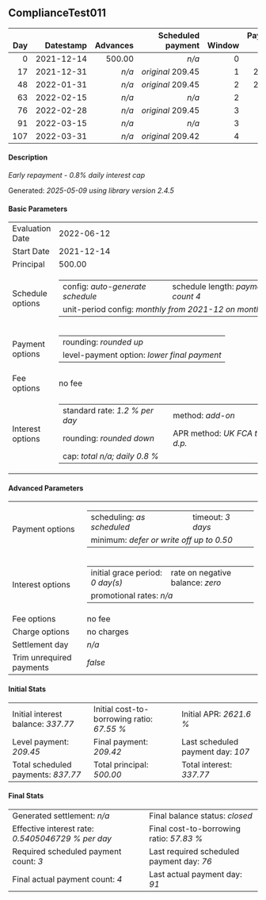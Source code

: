 <h2>ComplianceTest011</h2>
<table>
    <thead style="vertical-align: bottom;">
        <th class="ci00" style="text-align: right;">Day</th>
        <th class="ci01" style="text-align: right;">Datestamp</th>
        <th class="ci02" style="text-align: right;">Advances</th>
        <th class="ci03" style="text-align: right;">Scheduled payment</th>
        <th class="ci04" style="text-align: right;">Window</th>
        <th class="ci05" style="text-align: right;">Payment due</th>
        <th class="ci06" style="text-align: right;">Actual payments</th>
        <th class="ci07" style="text-align: right;">Net effect</th>
        <th class="ci08" style="text-align: right;">Payment status</th>
        <th class="ci09" style="text-align: right;">Balance status</th>
        <th class="ci10" style="text-align: right;">Actuarial interest</th>
        <th class="ci11" style="text-align: right;">New interest</th>
        <th class="ci12" style="text-align: right;">Interest portion</th>
        <th class="ci13" style="text-align: right;">Principal portion</th>
        <th class="ci14" style="text-align: right;">Interest balance</th>
        <th class="ci15" style="text-align: right;">Principal balance</th>
    </thead>
    <tr style="text-align: right;">
        <td class="ci00">0</td>
        <td class="ci01" style="white-space: nowrap;">2021-12-14</td>
        <td class="ci02">500.00</td>
        <td class="ci03" style="white-space: nowrap;"><i>n/a<i></td>
        <td class="ci04">0</td>
        <td class="ci05">0.00</td>
        <td class="ci06"><i>n/a</i></td>
        <td class="ci07">0.00</td>
        <td class="ci08"><i>none&nbsp;scheduled</i></td>
        <td class="ci09">open</td>
        <td class="ci10">0.0000</td>
        <td class="ci11">0.0000</td>
        <td class="ci12">0.00</td>
        <td class="ci13">0.00</td>
        <td class="ci14">337.7700</td>
        <td class="ci15">500.00</td>
    </tr>
    <tr style="text-align: right;">
        <td class="ci00">17</td>
        <td class="ci01" style="white-space: nowrap;">2021-12-31</td>
        <td class="ci02"><i>n/a</i></td>
        <td class="ci03" style="white-space: nowrap;"><i>original</i> 209.45</td>
        <td class="ci04">1</td>
        <td class="ci05">209.45</td>
        <td class="ci06"><i>confirmed</i>&nbsp;209.45</td>
        <td class="ci07">209.45</td>
        <td class="ci08"><i>payment&nbsp;made</i></td>
        <td class="ci09">open</td>
        <td class="ci10">68.0000</td>
        <td class="ci11">0.0000</td>
        <td class="ci12">209.45</td>
        <td class="ci13">0.00</td>
        <td class="ci14">128.3200</td>
        <td class="ci15">500.00</td>
    </tr>
    <tr style="text-align: right;">
        <td class="ci00">48</td>
        <td class="ci01" style="white-space: nowrap;">2022-01-31</td>
        <td class="ci02"><i>n/a</i></td>
        <td class="ci03" style="white-space: nowrap;"><i>original</i> 209.45</td>
        <td class="ci04">2</td>
        <td class="ci05">209.45</td>
        <td class="ci06"><i>confirmed</i>&nbsp;209.45</td>
        <td class="ci07">209.45</td>
        <td class="ci08"><i>payment&nbsp;made</i></td>
        <td class="ci09">open</td>
        <td class="ci10">124.0000</td>
        <td class="ci11">0.0000</td>
        <td class="ci12">128.32</td>
        <td class="ci13">81.13</td>
        <td class="ci14">0.0000</td>
        <td class="ci15">418.87</td>
    </tr>
    <tr style="text-align: right;">
        <td class="ci00">63</td>
        <td class="ci01" style="white-space: nowrap;">2022-02-15</td>
        <td class="ci02"><i>n/a</i></td>
        <td class="ci03" style="white-space: nowrap;"><i>n/a<i></td>
        <td class="ci04">2</td>
        <td class="ci05">0.00</td>
        <td class="ci06"><i>confirmed</i>&nbsp;209.45</td>
        <td class="ci07">209.45</td>
        <td class="ci08"><i>extra&nbsp;payment</i></td>
        <td class="ci09">open</td>
        <td class="ci10">50.2644</td>
        <td class="ci11">0.0000</td>
        <td class="ci12">0.00</td>
        <td class="ci13">209.45</td>
        <td class="ci14">0.0000</td>
        <td class="ci15">209.42</td>
    </tr>
    <tr style="text-align: right;">
        <td class="ci00">76</td>
        <td class="ci01" style="white-space: nowrap;">2022-02-28</td>
        <td class="ci02"><i>n/a</i></td>
        <td class="ci03" style="white-space: nowrap;"><i>original</i> 209.45</td>
        <td class="ci04">3</td>
        <td class="ci05">0.00</td>
        <td class="ci06"><i>n/a</i></td>
        <td class="ci07">0.00</td>
        <td class="ci08"><i>nothing&nbsp;due</i></td>
        <td class="ci09">open</td>
        <td class="ci10">21.7797</td>
        <td class="ci11">0.0000</td>
        <td class="ci12">0.00</td>
        <td class="ci13">0.00</td>
        <td class="ci14">0.0000</td>
        <td class="ci15">209.42</td>
    </tr>
    <tr style="text-align: right;">
        <td class="ci00">91</td>
        <td class="ci01" style="white-space: nowrap;">2022-03-15</td>
        <td class="ci02"><i>n/a</i></td>
        <td class="ci03" style="white-space: nowrap;"><i>n/a<i></td>
        <td class="ci04">3</td>
        <td class="ci05">0.00</td>
        <td class="ci06"><i>confirmed</i>&nbsp;160.82</td>
        <td class="ci07">160.82</td>
        <td class="ci08"><i>extra&nbsp;payment</i></td>
        <td class="ci09">closed</td>
        <td class="ci10">25.1304</td>
        <td class="ci11">-48.5955</td>
        <td class="ci12">-48.60</td>
        <td class="ci13">209.42</td>
        <td class="ci14">0.0000</td>
        <td class="ci15">0.00</td>
    </tr>
    <tr style="text-align: right;">
        <td class="ci00">107</td>
        <td class="ci01" style="white-space: nowrap;">2022-03-31</td>
        <td class="ci02"><i>n/a</i></td>
        <td class="ci03" style="white-space: nowrap;"><i>original</i> 209.42</td>
        <td class="ci04">4</td>
        <td class="ci05">0.00</td>
        <td class="ci06"><i>n/a</i></td>
        <td class="ci07">0.00</td>
        <td class="ci08"><i>no&nbsp;longer&nbsp;required</i></td>
        <td class="ci09">closed</td>
        <td class="ci10">0.0000</td>
        <td class="ci11">0.0000</td>
        <td class="ci12">0.00</td>
        <td class="ci13">0.00</td>
        <td class="ci14">0.0000</td>
        <td class="ci15">0.00</td>
    </tr>
</table>
<h4>Description</h4>
<p><i>Early repayment - 0.8% daily interest cap</i></p>
<p>Generated: <i>2025-05-09 using library version 2.4.5</i></p>
<h4>Basic Parameters</h4>
<table>
    <tr>
        <td>Evaluation Date</td>
        <td>2022-06-12</td>
    </tr>
    <tr>
        <td>Start Date</td>
        <td>2021-12-14</td>
    </tr>
    <tr>
        <td>Principal</td>
        <td>500.00</td>
    </tr>
    <tr>
        <td>Schedule options</td>
        <td>
            <table>
                <tr>
                    <td>config: <i>auto-generate schedule</i></td>
                    <td>schedule length: <i><i>payment count</i> 4</i></td>
                </tr>
                <tr>
                    <td colspan="2" style="white-space: nowrap;">unit-period config: <i>monthly from 2021-12 on month-end</i></td>
                </tr>
            </table>
        </td>
    </tr>
    <tr>
        <td>Payment options</td>
        <td>
            <table>
                <tr>
                    <td>rounding: <i>rounded up</i></td>
                </tr>
                <tr>
                    <td>level-payment option: <i>lower&nbsp;final&nbsp;payment</i></td>
                </tr>
            </table>
        </td>
    </tr>
    <tr>
        <td>Fee options</td>
        <td>no fee
        </td>
    </tr>
    <tr>
        <td>Interest options</td>
        <td>
            <table>
                <tr>
                    <td>standard rate: <i>1.2 % per day</i></td>
                    <td>method: <i>add-on</i></td>
                </tr>
                <tr>
                    <td>rounding: <i>rounded down</i></td>
                    <td>APR method: <i>UK FCA to 1 d.p.</i></td>
                </tr>
                <tr>
                    <td colspan="2">cap: <i>total <i>n/a</i>; daily 0.8 %</td>
                </tr>
            </table>
        </td>
    </tr>
</table>
<h4>Advanced Parameters</h4>
<table>
    <tr>
        <td>Payment options</td>
        <td>
                <table>
                    <tr>
                        <td>scheduling: <i>as scheduled</i></td>
                        <td>timeout: <i>3 days</i></td>
                    </tr>
                    <tr>
                        <td colspan="2">minimum: <i>defer&nbsp;or&nbsp;write&nbsp;off&nbsp;up&nbsp;to&nbsp;0.50</i></td>
                    </tr>
                </table>
        </td>
    </tr>
    <tr>
        <td>Interest options</td>
        <td>
            <table>
                <tr>
                    <td>initial grace period: <i>0 day(s)</i></td>
                    <td>rate on negative balance: <i>zero</i></td>
                </tr>
                <tr>
                    <td colspan="2">promotional rates: <i><i>n/a</i></i></td>
                </tr>
            </table>
        </td>
    </tr>
    <tr>
        <td>Fee options</td>
        <td>no fee
        </td>
    </tr>
    <tr>
        <td>Charge options</td>
        <td>no charges
        </td>
    </tr>
    <tr>
        <td>Settlement day</td><td><i><i>n/a</i></i></td>
    </tr>
    <tr>
        <td>Trim unrequired payments</td><td><i>false</i></td>
    </tr>
</table>
<h4>Initial Stats</h4>
<table>
    <tr>
        <td>Initial interest balance: <i>337.77</i></td>
        <td>Initial cost-to-borrowing ratio: <i>67.55 %</i></td>
        <td>Initial APR: <i>2621.6 %</i></td>
    </tr>
    <tr>
        <td>Level payment: <i>209.45</i></td>
        <td>Final payment: <i>209.42</i></td>
        <td>Last scheduled payment day: <i>107</i></td>
    </tr>
    <tr>
        <td>Total scheduled payments: <i>837.77</i></td>
        <td>Total principal: <i>500.00</i></td>
        <td>Total interest: <i>337.77</i></td>
    </tr>
</table>
<h4>Final Stats</h4>
<table>
    <tr>
        <td>Generated settlement: <i><i>n/a</i></i></td>
        <td>Final balance status: <i>closed</i></td>
    </tr>
    <tr>
        <td>Effective interest rate: <i>0.5405046729 % per day</i></td>
        <td>Final cost-to-borrowing ratio: <i>57.83 %</i></td>
    </tr>
    <tr>
        <td>Required scheduled payment count: <i>3</i></td>
        <td>Last required scheduled payment day: <i>76</i></td>
    </tr>
    <tr>
        <td>Final actual payment count: <i>4</i></td>
        <td>Last actual payment day: <i>91</i></td>
    </tr>
</table>
